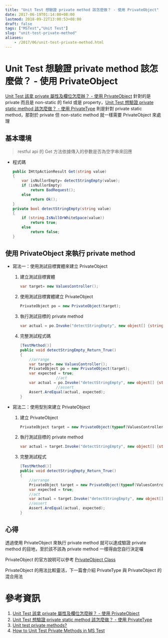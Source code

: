 ```yaml
---
title: "Unit Test 想驗證 private method 該怎麼做？ - 使用 PrivateObject"
date: 2017-06-19T01:14:00+08:00
lastmod: 2018-09-22T13:00:53+08:00
draft: false
tags: ["MSTest","Unit Test"]
slug: "unit-test-private-method"
aliases:
    - /2017/06/unit-test-private-method.html
---
```

# Unit Test 想驗證 private method 該怎麼做？ - 使用 PrivateObject
[Unit Test 該拿 private 屬性及欄位怎麼辦？ - 使用 PrivateObject](//blog.yowko.com/2017/06/unit-test-private-field-property.html) 針對的是 private 而且是 non-static 的 field 或是 property，[Unit Test 想驗證 private static method 該怎麼做？ - 使用 PrivateType](//blog.yowko.com/2017/06/unit-test-static-method.html) 則是針對 private static method，那對於 private 但 non-static method 就一樣需要 PrivateObject 來處理

## 基本環境

> restful api 的 Get 方法依據傳入的參數是否為空字串來回應

*   程式碼

    ```cs
    public IHttpActionResult Get(string value)
    {
        var isNullorEmpty= detectStringEmpty(value);
        if (isNullorEmpty)
            return BadRequest();
        else
            return Ok();
    }
    private bool detectStringEmpty(string value)
    {
        if (string.IsNullOrWhiteSpace(value))
            return true;
        else
            return false;
    }
    ```

## 使用 PrivateObject 來執行 private method

*   寫法一：使用測試目標實體來建立 PrivateObject

    1.  建立測試目標實體

        ```cs
        var target= new ValuesController();
        ```
    2.  使用測試目標實體建立 PrivateObject

        ```cs
        PrivateObject po = new PrivateObject(target);
        ```
    3.  執行測試目標的 private method

        ```cs
        var actual = po.Invoke("detectStringEmpty", new object[] {string.Empty});
        ```
    4.  完整測試程式碼

        ```cs
        [TestMethod()]
        public void detectStringEmpty_Return_True()
        {
            //arrange 
            var target= new ValuesController();
            PrivateObject po = new PrivateObject(target);
            var expected = true;
                        //act
            var actual = po.Invoke("detectStringEmpty", new object[] {string.Empty});
                        //assert
            Assert.AreEqual(actual, expected);
        }
        ```

*   寫法二：使用型別來建立 PrivateObject

    1.  建立 PrivateObject

        ```cs
        PrivateObject target = new PrivateObject(typeof(ValuesController));
        ```
    2.  執行測試目標的 private method

        ```cs
        var actual = target.Invoke("detectStringEmpty", new object[] {string.Empty});
        ```
    3.  完整測試程式

        ```cs
        [TestMethod()]
        public void detectStringEmpty_Return_True()
        {
            //arrange 
            PrivateObject target = new PrivateObject(typeof(ValuesController));
            var expected = true;
            //act
            var actual = target.Invoke("detectStringEmpty", new object[] {string.Empty});
            //assert
            Assert.AreEqual(actual, expected);
        }
        ```

## 心得

透過使用 PrivateObject 來執行 private method 就可以達成驗證 private method 的目地，至於該不該為 private method 一樣得由您自行決定囉

PrivateObject 的官方說明可以參考 [PrivateObject Class](https://msdn.microsoft.com/en-us/library/microsoft.visualstudio.testtools.unittesting.privateobject%28v=vs.120%29.aspx)

PrivateObject 的用法比較靈活，下一篇會介紹 PrivateType 與 PrivateObject 的混合用法

# 參考資訊

1.  [Unit Test 該拿 private 屬性及欄位怎麼辦？ - 使用 PrivateObject](//blog.yowko.com/2017/06/unit-test-private-field-property.html)
2.  [Unit Test 想驗證 private static method 該怎麼做？ - 使用 PrivateType](//blog.yowko.com/2017/06/unit-test-static-method.html)
3.  [Unit test private methods?](https://akurniaga.wordpress.com/tag/unit-test-privateobject-visual-studio/)
4.  [How to Unit Test Private Methods in MS Test](https://www.infragistics.com/community/blogs/dhananjay_kumar/archive/2015/07/16/how-to-unit-test-private-methods-in-ms-test.aspx)
